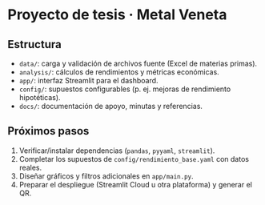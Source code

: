 # Proyecto de tesis · Metal Veneta

## Estructura

- `data/`: carga y validación de archivos fuente (Excel de materias primas).
- `analysis/`: cálculos de rendimientos y métricas económicas.
- `app/`: interfaz Streamlit para el dashboard.
- `config/`: supuestos configurables (p. ej. mejoras de rendimiento hipotéticas).
- `docs/`: documentación de apoyo, minutas y referencias.

## Próximos pasos

1. Verificar/instalar dependencias (`pandas`, `pyyaml`, `streamlit`).
2. Completar los supuestos de `config/rendimiento_base.yaml` con datos reales.
3. Diseñar gráficos y filtros adicionales en `app/main.py`.
4. Preparar el despliegue (Streamlit Cloud u otra plataforma) y generar el QR.

